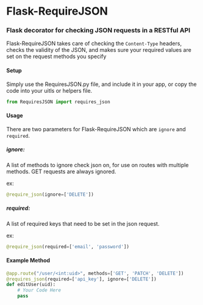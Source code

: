 # Flask-RequireJSON

### Flask decorator for checking JSON requests in a RESTful API

Flask-RequireJSON takes care of checking the ```Content-Type``` headers, checks the validity of the JSON, and makes sure your required values are set on the request methods you specify

#### Setup

Simply use the RequiresJSON.py file, and include it in your app, or copy the code into your uitls or helpers file.

``` python
from RequiresJSON import requires_json
```

#### Usage

There are two parameters for Flask-RequireJSON which are ``` ignore ``` and ``` required ```.

##### ignore:
A list of methods to ignore check json on, for use on routes with multiple methods. GET requests are always ignored. 

ex: 
``` python 
@require_json(ignore=['DELETE']) 
``` 


##### required:
A list of required keys that need to be set in the json request. 

ex: 
``` python 
@require_json(required=['email', 'password']) 
```

#### Example Method

``` python
@app.route("/user/<int:uid>", methods=['GET', 'PATCH', 'DELETE'])
@requires_json(required=['api_key'], ignore=['DELETE'])
def editUser(uid):
    # Your Code Here
    pass
```

